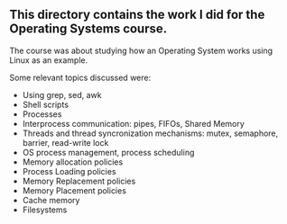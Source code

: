 ## This directory contains the work I did for the Operating Systems course.

The course was about studying how an Operating System works using Linux as an example.

Some relevant topics discussed were:
* Using grep, sed, awk
* Shell scripts
* Processes
* Interprocess communication: pipes, FIFOs, Shared Memory
* Threads and thread syncronization mechanisms: mutex, semaphore, barrier, read-write lock
* OS process management, process scheduling
* Memory allocation policies
* Process Loading policies
* Memory Replacement policies
* Memory Placement policies
* Cache memory
* Filesystems